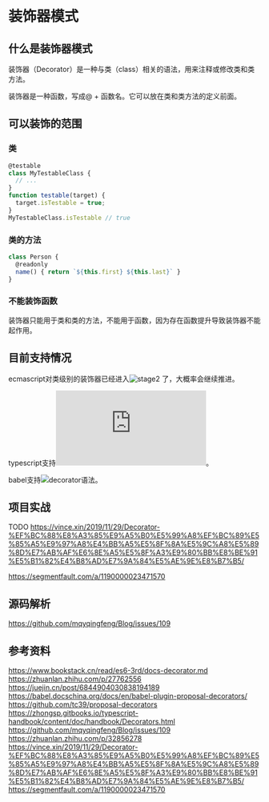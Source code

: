 # 装饰器模式

## 什么是装饰器模式

装饰器（Decorator）是一种与类（class）相关的语法，用来注释或修改类和类方法。

装饰器是一种函数，写成@ + 函数名。它可以放在类和类方法的定义前面。

## 可以装饰的范围

### 类

```javascript
@testable
class MyTestableClass {
  // ...
}
function testable(target) {
  target.isTestable = true;
}
MyTestableClass.isTestable // true
```

### 类的方法

```javascript
class Person {
  @readonly
  name() { return `${this.first} ${this.last}` }
}
```

### 不能装饰函数

装饰器只能用于类和类的方法，不能用于函数，因为存在函数提升导致装饰器不能起作用。

## 目前支持情况

ecmascript对类级别的装饰器已经进入![stage2](https://tc39.es/proposal-decorators/) 了，大概率会继续推进。

typescript支持![decorator语法](https://zhongsp.gitbooks.io/typescript-handbook/content/doc/handbook/Decorators.html)。

babel支持![decorator语法](https://babel.docschina.org/docs/en/babel-plugin-proposal-decorators/)。

## 项目实战

TODO
https://vince.xin/2019/11/29/Decorator-%EF%BC%88%E8%A3%85%E9%A5%B0%E5%99%A8%EF%BC%89%E5%85%A5%E9%97%A8%E4%BB%A5%E5%8F%8A%E5%9C%A8%E5%89%8D%E7%AB%AF%E6%8E%A5%E5%8F%A3%E9%80%BB%E8%BE%91%E5%B1%82%E4%B8%AD%E7%9A%84%E5%AE%9E%E8%B7%B5/

https://segmentfault.com/a/1190000023471570

## 源码解析

https://github.com/mqyqingfeng/Blog/issues/109

## 参考资料
<https://www.bookstack.cn/read/es6-3rd/docs-decorator.md>
<https://zhuanlan.zhihu.com/p/27762556>
<https://juejin.cn/post/6844904030838194189>
<https://babel.docschina.org/docs/en/babel-plugin-proposal-decorators/>
<https://github.com/tc39/proposal-decorators>
https://zhongsp.gitbooks.io/typescript-handbook/content/doc/handbook/Decorators.html
https://github.com/mqyqingfeng/Blog/issues/109
https://zhuanlan.zhihu.com/p/32856278
<https://vince.xin/2019/11/29/Decorator-%EF%BC%88%E8%A3%85%E9%A5%B0%E5%99%A8%EF%BC%89%E5%85%A5%E9%97%A8%E4%BB%A5%E5%8F%8A%E5%9C%A8%E5%89%8D%E7%AB%AF%E6%8E%A5%E5%8F%A3%E9%80%BB%E8%BE%91%E5%B1%82%E4%B8%AD%E7%9A%84%E5%AE%9E%E8%B7%B5/>
https://segmentfault.com/a/1190000023471570